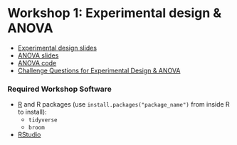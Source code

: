 # Workshop 1: Experimental design & ANOVA

- [Experimental design slides](exp_des_slides.pdf)
- [ANOVA slides](ANOVA_slides.pdf)
- [ANOVA code](ANOVA.md)
- [Challenge Questions for Experimental Design & ANOVA](challenge_question_slides.pdf)

### Required Workshop Software
- [R](https://cran.r-project.org/bin/windows/base/) and R packages (use `install.packages("package_name")` from inside R to install):
  - `tidyverse`
  - `broom`
- [RStudio](https://www.rstudio.com/products/rstudio/download/)  
